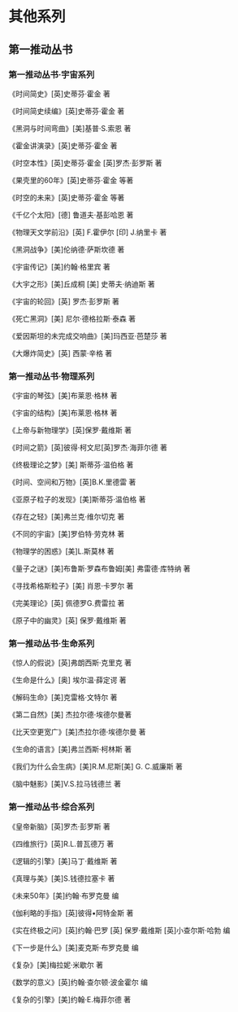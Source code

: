 # 其他系列

## 第一推动丛书

### 第一推动丛书·宇宙系列

《时间简史》[英]史蒂芬·霍金 著

《时间简史续编》[英]史蒂芬·霍金 著

《黑洞与时间弯曲》[美]基普·S.索恩 著

《霍金讲演录》[英]史蒂芬·霍金 著

《时空本性》[英]史蒂芬·霍金 [英]罗杰·彭罗斯 著

《果壳里的60年》[英]史蒂芬·霍金 等著

《时空的未来》[英]史蒂芬·霍金 等著

《千亿个太阳》[德] 鲁道夫·基彭哈恩 著

《物理天文学前沿》[英] F.霍伊尔 [印] J.纳里卡 著

《黑洞战争》[美]伦纳德·萨斯坎德 著

《宇宙传记》[美]约翰·格里宾 著

《大宇之形》[美]丘成桐 [美] 史蒂夫·纳迪斯 著

《宇宙的轮回》[英] 罗杰·彭罗斯 著

《死亡黑洞》[美] 尼尔·德格拉斯·泰森 著

《爱因斯坦的未完成交响曲》[美]玛西亚·芭楚莎 著

《大爆炸简史》[英] 西蒙·辛格 著

### 第一推动丛书·物理系列

《宇宙的琴弦》[美]布莱恩·格林 著

《宇宙的结构》[美]布莱恩·格林 著

《上帝与新物理学》[英]保罗·戴维斯 著

《时间之箭》[英]彼得·柯文尼[英]罗杰·海菲尔德 著

《终极理论之梦》[美] 斯蒂芬·温伯格 著

《时间、空间和万物》[英]B.K.里德雷 著

《亚原子粒子的发现》[美]斯蒂芬·温伯格 著

《存在之轻》[美]弗兰克·维尔切克 著

《不同的宇宙》[美]罗伯特·劳克林 著

《物理学的困惑》[美]L.斯莫林 著

《量子之谜》[美]布鲁斯·罗森布鲁姆[美] 弗雷德·库特纳 著

《寻找希格斯粒子》[美] 肖恩·卡罗尔 著

《完美理论》[英] 佩德罗G.费雷拉 著

《原子中的幽灵》[英] 保罗·戴维斯 著

### 第一推动丛书·生命系列

《惊人的假说》[英]弗朗西斯·克里克 著

《生命是什么》[奥] 埃尔温·薛定谔 著

《解码生命》[美]克雷格·文特尔 著

《第二自然》[美] 杰拉尔德·埃德尔曼著

《比天空更宽广》[美]杰拉尔德·埃德尔曼 著

《生命的语言》[美]弗兰西斯·柯林斯 著

《我们为什么会生病》[美]R.M.尼斯[美] G. C.威廉斯 著

《脑中魅影》[美]V.S.拉马钱德兰 著

### 第一推动丛书·综合系列

《皇帝新脑》[英]罗杰·彭罗斯 著

《四维旅行》[英]R.L.普瓦德万 著

《逻辑的引擎》[美]马丁·戴维斯 著

《真理与美》[美]S.钱德拉塞卡 著

《未来50年》[美]约翰·布罗克曼 编

《伽利略的手指》[英]彼得•阿特金斯 著

《实在终极之问》[英]约翰·巴罗 [英] 保罗·戴维斯 [英]小查尔斯·哈勃 编

《下一步是什么》[美]麦克斯·布罗克曼 编

《复杂》[美]梅拉妮·米歇尔 著

《数学的意义》[英]约翰·查尔顿·波金霍尔 编

《复杂的引擎》[美]约翰·E.梅菲尔德 著